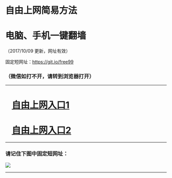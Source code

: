 ﻿# 自由上网简易方法

# 电脑、手机一键翻墙

（2017/10/09 更新，网址有效）

固定短网址：https://git.io/free99

### （微信如打不开，请转到浏览器打开）


***





# &nbsp;&nbsp; <a href="http://ft285125189.fwq-tz-1001.info/fwqtz01.html?t=100900132023 " target="_blank">自由上网入口1</a>
# &nbsp;&nbsp; <a href="http://ft3244313170.fwq-tz-1002.info/fwqtz02.html?t=1009001497 " target="_blank">自由上网入口2</a>
***

### 请记住下图中固定短网址：

<img src="https://s3-us-west-2.amazonaws.com/fwq-1001/yjfq-20170905okok.png" /> 


***

